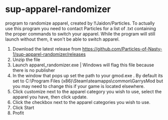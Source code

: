 # sup-apparel-randomizer
program to randomize apparel, created by !!Jaidon/Particles.
To actually use this program you need to contact Particles for a list of .txt containing the proper commands to switch your apparel. While the program will still launch without them, it won't be able to switch apparel.

1. Download the latest release from https://github.com/Particles-of-Nasty-1/sup-apparel-randomizer/releases
2. Unzip the file
3. Launch apparel_randomizer.exe | Windows will flag this file because there is no publisher
4. In the window that pops up set the path to your gmod.exe . By default its set to C:\Program Files (x86)\Steam\steamapps\common\GarrysMod but you may need to change this if your game is located elsewhere.
5. Click customize next to the apparel category you wish to use, select the apparel you have, then click update.
6. Click the checkbox next to the apparel categories you wish to use.
7. Click Start
8. Profit
